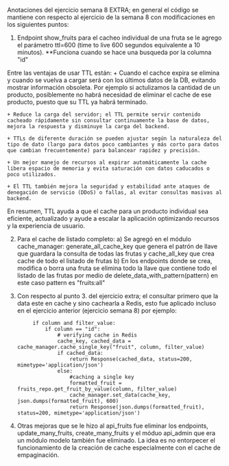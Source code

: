 Anotaciones del ejercicio semana 8 EXTRA; en general el código se mantiene con respecto al ejercicio de la semana 8 con modificaciones en los siguientes puntos:

1. Endpoint show_fruits para el cacheo individual de una fruta se le agrego el parámetro ttl=600 (time to live 600 segundos equivalente a 10 minutos). **Funciona cuando se hace una busqueda por la columna "id"

Entre las ventajas de usar TTL están:
    + Cuando el cachce expira se elimina y cuando se vuelva a cargar será con los últimos datos de la DB, evitando mostrar información obsoleta. Por ejemplo si actulizamos la cantidad de un producto, posiblemente no habrá necesidad de eliminar el cache de ese producto, puesto que su TTL ya habrá terminado.

    + Reduce la carga del servidor; el TTL permite servir contenido cacheado rápidamente sin consultar continuamente la base de datos, mejora la respuesta y disminuye la carga del backend.

    + TTLs de diferente duración se pueden ajustar según la naturaleza del tipo de dato (largo para datos poco cambiantes y más corto para datos que cambian frecuentemente) para balancear rapidez y precisión.

    + Un mejor manejo de recursos al expirar automáticamente la cache libera espacio de memoria y evita saturación con datos caducados o poco utilizados.

    + El TTL también mejora la seguridad y estabilidad ante ataques de denegación de servicio (DDoS) o fallas, al evitar consultas masivas al backend.

En resumen, TTL ayuda a que el cache para un producto individual sea eficiente, actualizado y ayude a escalar la aplicación optimizando recursos y la experiencia de usuario.


2. Para el cache de listado completo: 
    a) Se agregó en el módulo cache_manager: generate_all_cache_key que genera el patrón de llave que guardara la consulta de todas las frutas y cache_all_key que crea cache de todo el listado de frutas
    b) En los endpoints donde se crea, modifica o borra una fruta se elimina todo la llave que contiene todo el listado de las frutas por medio de delete_data_with_pattern(pattern) en este caso pattern es "fruits:all"


3. Con respecto al punto 3. del ejercicio extra; el consultar primero que la data este en cache y sino cachearla a Redis, esto fue aplicado incluso en el ejercicio anterior (ejercicio semana 8) por ejemplo:
            
            if column and filter_value:
                if column == "id":
                    # verifying cache in Redis
                    cache_key, cached_data = cache_manager.cache_single_key("fruit", column, filter_value)
                    if cached_data:
                        return Response(cached_data, status=200, mimetype='application/json')
                    else:
                        #caching a single key
                        formatted_fruit = fruits_repo.get_fruit_by_value(column, filter_value)
                        cache_manager.set_data(cache_key, json.dumps(formatted_fruit), 600)
                        return Response(json.dumps(formatted_fruit), status=200, mimetype='application/json')


4. Otras mejoras que se le hizo al api_fruits fue eliminar los endpoints, update_many_fruits, create_many_fruits y el móduo api_admin que era un módulo modelo también fue eliminado. La idea es no entorpecer el funcionamiento de la creación de cache especialmente con el cache de empaginación.